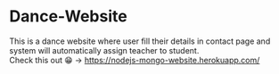 # Dance-Website
This is a dance website where user fill their details in contact page and system will automatically assign teacher to student.<br/>
Check this out 😁 -> https://nodejs-mongo-website.herokuapp.com/
